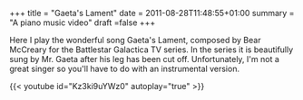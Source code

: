 +++
title = "Gaeta's Lament"
date = 2011-08-28T11:48:55+01:00
summary = "A piano music video"
draft =false
+++

Here I play the wonderful song Gaeta's Lament, composed by Bear McCreary for the Battlestar Galactica TV series. In the series it is beautifully sung by Mr. Gaeta after his leg has been cut off. Unfortunately, I'm not a great singer so you'll have to do with an instrumental version.

{{< youtube id="Kz3ki9uYWz0" autoplay="true" >}}

